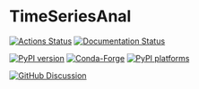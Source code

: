 # TimeSeriesAnal

[![Actions Status][actions-badge]][actions-link]
[![Documentation Status][rtd-badge]][rtd-link]

[![PyPI version][pypi-version]][pypi-link]
[![Conda-Forge][conda-badge]][conda-link]
[![PyPI platforms][pypi-platforms]][pypi-link]

[![GitHub Discussion][github-discussions-badge]][github-discussions-link]

<!-- SPHINX-START -->

<!-- prettier-ignore-start -->
[actions-badge]:            https://github.com/manuelmarcano22/TimeSeriesAnal/workflows/CI/badge.svg
[actions-link]:             https://github.com/manuelmarcano22/TimeSeriesAnal/actions
[conda-badge]:              https://img.shields.io/conda/vn/conda-forge/TimeSeriesAnal
[conda-link]:               https://github.com/conda-forge/TimeSeriesAnal-feedstock
[github-discussions-badge]: https://img.shields.io/static/v1?label=Discussions&message=Ask&color=blue&logo=github
[github-discussions-link]:  https://github.com/manuelmarcano22/TimeSeriesAnal/discussions
[pypi-link]:                https://pypi.org/project/TimeSeriesAnal/
[pypi-platforms]:           https://img.shields.io/pypi/pyversions/TimeSeriesAnal
[pypi-version]:             https://img.shields.io/pypi/v/TimeSeriesAnal
[rtd-badge]:                https://readthedocs.org/projects/TimeSeriesAnal/badge/?version=latest
[rtd-link]:                 https://TimeSeriesAnal.readthedocs.io/en/latest/?badge=latest

<!-- prettier-ignore-end -->
